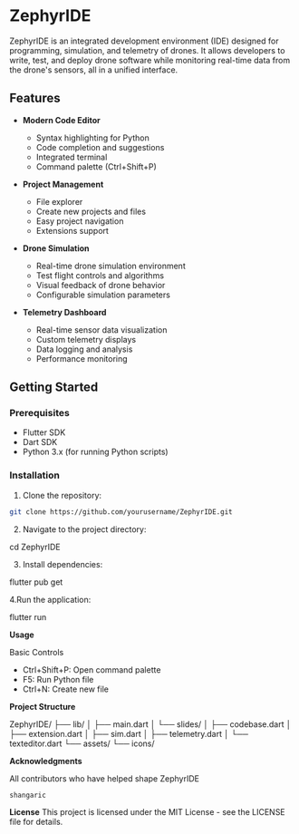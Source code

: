 # ZephyrIDE

ZephyrIDE is an integrated development environment (IDE) designed for programming, simulation, and telemetry of drones. It allows developers to write, test, and deploy drone software while monitoring real-time data from the drone's sensors, all in a unified interface.

## Features

- **Modern Code Editor**
  - Syntax highlighting for Python
  - Code completion and suggestions
  - Integrated terminal
  - Command palette (Ctrl+Shift+P)

- **Project Management**
  - File explorer
  - Create new projects and files
  - Easy project navigation
  - Extensions support

- **Drone Simulation**
  - Real-time drone simulation environment
  - Test flight controls and algorithms
  - Visual feedback of drone behavior
  - Configurable simulation parameters

- **Telemetry Dashboard**
  - Real-time sensor data visualization
  - Custom telemetry displays
  - Data logging and analysis
  - Performance monitoring

## Getting Started

### Prerequisites
- Flutter SDK
- Dart SDK
- Python 3.x (for running Python scripts)

### Installation

1. Clone the repository:
```bash
git clone https://github.com/yourusername/ZephyrIDE.git 
```

2. Navigate to the project directory:

cd ZephyrIDE

3. Install dependencies:

flutter pub get

4.Run the application:

flutter run

**Usage**

Basic Controls

 - Ctrl+Shift+P: Open command palette
 - F5: Run Python file
 - Ctrl+N: Create new file


**Project Structure**

ZephyrIDE/
├── lib/
│   ├── main.dart
│   └── slides/
│       ├── codebase.dart
│       ├── extension.dart
│       ├── sim.dart
│       ├── telemetry.dart
│       └── texteditor.dart
└── assets/
    └── icons/

**Acknowledgments**

All contributors who have helped shape ZephyrIDE

``` shangaric ```

**License**
This project is licensed under the MIT License - see the LICENSE file for details.








